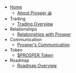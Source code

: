 * [Home](/)
  * [About Prosper ꩜](README.md)
* Trading
  * [Trading Overview](trading/README.md)
* Relationships
  * [Relationships with Prosper](relationships/README.md)
* Communication
  * [Prosper's Communication](communication/README.md)
* Token
  * [$PROSPER Token](token/README.md)
* Roadmap
  * [Roadmap Overview](roadmap/README.md)